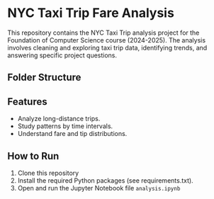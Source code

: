 # NYC Taxi Trip Fare Analysis


This repository contains the NYC Taxi Trip analysis project for the Foundation of Computer Science course (2024-2025). The analysis involves cleaning and exploring taxi trip data, identifying trends, and answering specific project questions.

## Folder Structure


## Features
- Analyze long-distance trips.
- Study patterns by time intervals.
- Understand fare and tip distributions.

## How to Run
1. Clone this repository
2. Install the required Python packages (see requirements.txt).
3. Open and run the Jupyter Notebook file `analysis.ipynb`

